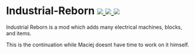 # Industrial-Reborn [![](http://cf.way2muchnoise.eu/358877.svg) ![](https://cf.way2muchnoise.eu/packs/maessentials.svg) ![](http://cf.way2muchnoise.eu/versions/358877.svg)](https://www.curseforge.com/minecraft/mc-mods/industrial-reborn)
Industrial Reborn is a mod which adds many electrical machines, blocks, and items. 

This is the continuation while Maciej doesnt have time
to work on it himself.
